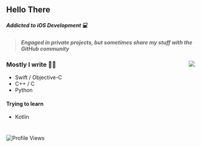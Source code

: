 ## Hello There
##### Addicted to iOS Development 💻
>##### Engaged in private projects, but sometimes share my stuff with the GitHub community
<img align="right" src="https://github-readme-stats.vercel.app/api/top-langs/?username=MatoiDev&layout=compact&show_icons=false&count_private=true&theme=jolly&icon_color=5CBDD8&hide_title=true&hide_border=true">

### Mostly I write ✍🏻
- Swift / Objective-C
- C++ / C
- Python

#### Trying to learn
- Kotlin

#
<img align="top" src="https://count.getloli.com/get/@MatoiDev?theme=asoul" alt="Profile Views" />
